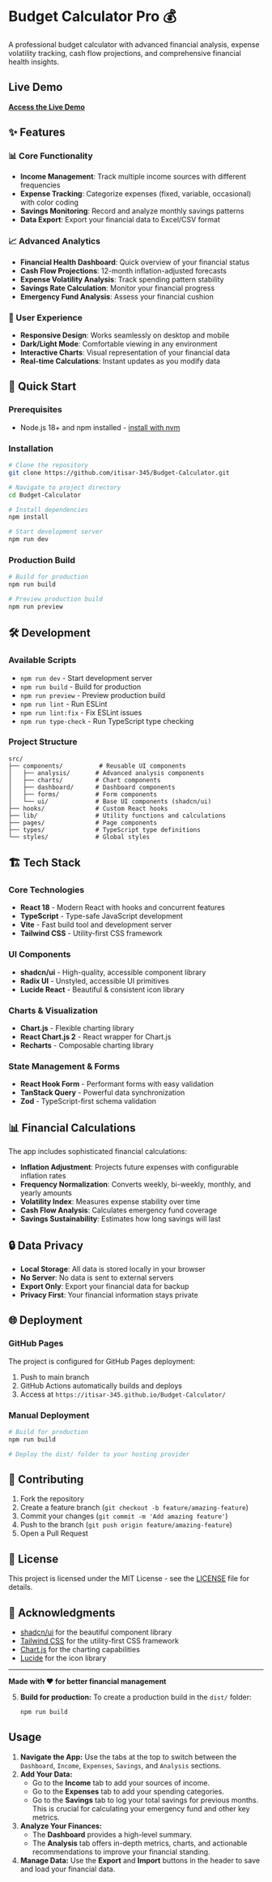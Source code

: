 # Budget Calculator Pro 💰

A professional budget calculator with advanced financial analysis, expense volatility tracking, cash flow projections, and comprehensive financial health insights.

## Live Demo

**[Access the Live Demo](https://itisar-345.github.io/Budget-Calculator/)**

## ✨ Features

### 📊 Core Functionality
- **Income Management**: Track multiple income sources with different frequencies
- **Expense Tracking**: Categorize expenses (fixed, variable, occasional) with color coding
- **Savings Monitoring**: Record and analyze monthly savings patterns
- **Data Export**: Export your financial data to Excel/CSV format

### 📈 Advanced Analytics
- **Financial Health Dashboard**: Quick overview of your financial status
- **Cash Flow Projections**: 12-month inflation-adjusted forecasts
- **Expense Volatility Analysis**: Track spending pattern stability
- **Savings Rate Calculation**: Monitor your financial progress
- **Emergency Fund Analysis**: Assess your financial cushion

### 📱 User Experience
- **Responsive Design**: Works seamlessly on desktop and mobile
- **Dark/Light Mode**: Comfortable viewing in any environment
- **Interactive Charts**: Visual representation of your financial data
- **Real-time Calculations**: Instant updates as you modify data

## 🚀 Quick Start

### Prerequisites
- Node.js 18+ and npm installed - [install with nvm](https://github.com/nvm-sh/nvm#installing-and-updating)

### Installation

```bash
# Clone the repository
git clone https://github.com/itisar-345/Budget-Calculator.git

# Navigate to project directory
cd Budget-Calculator

# Install dependencies
npm install

# Start development server
npm run dev
```

### Production Build

```bash
# Build for production
npm run build

# Preview production build
npm run preview
```

## 🛠️ Development

### Available Scripts

- `npm run dev` - Start development server
- `npm run build` - Build for production
- `npm run preview` - Preview production build
- `npm run lint` - Run ESLint
- `npm run lint:fix` - Fix ESLint issues
- `npm run type-check` - Run TypeScript type checking

### Project Structure

```
src/
├── components/          # Reusable UI components
│   ├── analysis/       # Advanced analysis components
│   ├── charts/         # Chart components
│   ├── dashboard/      # Dashboard components
│   ├── forms/          # Form components
│   └── ui/             # Base UI components (shadcn/ui)
├── hooks/              # Custom React hooks
├── lib/                # Utility functions and calculations
├── pages/              # Page components
├── types/              # TypeScript type definitions
└── styles/             # Global styles
```

## 🏗️ Tech Stack

### Core Technologies
- **React 18** - Modern React with hooks and concurrent features
- **TypeScript** - Type-safe JavaScript development
- **Vite** - Fast build tool and development server
- **Tailwind CSS** - Utility-first CSS framework

### UI Components
- **shadcn/ui** - High-quality, accessible component library
- **Radix UI** - Unstyled, accessible UI primitives
- **Lucide React** - Beautiful & consistent icon library

### Charts & Visualization
- **Chart.js** - Flexible charting library
- **React Chart.js 2** - React wrapper for Chart.js
- **Recharts** - Composable charting library

### State Management & Forms
- **React Hook Form** - Performant forms with easy validation
- **TanStack Query** - Powerful data synchronization
- **Zod** - TypeScript-first schema validation

## 📊 Financial Calculations

The app includes sophisticated financial calculations:

- **Inflation Adjustment**: Projects future expenses with configurable inflation rates
- **Frequency Normalization**: Converts weekly, bi-weekly, monthly, and yearly amounts
- **Volatility Index**: Measures expense stability over time
- **Cash Flow Analysis**: Calculates emergency fund coverage
- **Savings Sustainability**: Estimates how long savings will last

## 🔒 Data Privacy

- **Local Storage**: All data is stored locally in your browser
- **No Server**: No data is sent to external servers
- **Export Only**: Export your financial data for backup
- **Privacy First**: Your financial information stays private

## 🌐 Deployment

### GitHub Pages
The project is configured for GitHub Pages deployment:

1. Push to main branch
2. GitHub Actions automatically builds and deploys
3. Access at `https://itisar-345.github.io/Budget-Calculator/`

### Manual Deployment

```bash
# Build for production
npm run build

# Deploy the dist/ folder to your hosting provider
```

## 🤝 Contributing

1. Fork the repository
2. Create a feature branch (`git checkout -b feature/amazing-feature`)
3. Commit your changes (`git commit -m 'Add amazing feature'`)
4. Push to the branch (`git push origin feature/amazing-feature`)
5. Open a Pull Request

## 📝 License

This project is licensed under the MIT License - see the [LICENSE](LICENSE) file for details.

## 🙏 Acknowledgments

- [shadcn/ui](https://ui.shadcn.com/) for the beautiful component library
- [Tailwind CSS](https://tailwindcss.com/) for the utility-first CSS framework
- [Chart.js](https://www.chartjs.org/) for the charting capabilities
- [Lucide](https://lucide.dev/) for the icon library

---

**Made with ❤️ for better financial management**

5.  **Build for production:**
    To create a production build in the `dist/` folder:
    ```sh
    npm run build
    ```

## Usage

1.  **Navigate the App:** Use the tabs at the top to switch between the `Dashboard`, `Income`, `Expenses`, `Savings`, and `Analysis` sections.
2.  **Add Your Data:**
    *   Go to the **Income** tab to add your sources of income.
    *   Go to the **Expenses** tab to add your spending categories.
    *   Go to the **Savings** tab to log your total savings for previous months. This is crucial for calculating your emergency fund and other key metrics.
3.  **Analyze Your Finances:**
    *   The **Dashboard** provides a high-level summary.
    *   The **Analysis** tab offers in-depth metrics, charts, and actionable recommendations to improve your financial standing.
4.  **Manage Data:** Use the **Export** and **Import** buttons in the header to save and load your financial data.
